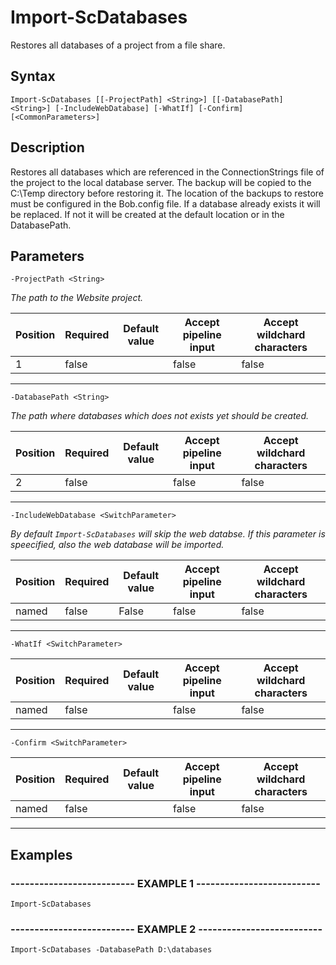 

# Import-ScDatabases

Restores all databases of a project from a file share.
## Syntax

    Import-ScDatabases [[-ProjectPath] <String>] [[-DatabasePath] <String>] [-IncludeWebDatabase] [-WhatIf] [-Confirm] [<CommonParameters>]


## Description

Restores all databases which are referenced in the ConnectionStrings file of the project to the local database server.
The backup will be copied to the C:\Temp directory before restoring it.
The location of the backups to restore must be configured in the Bob.config file.
If a database already exists it will be replaced. If not it will be created at the default location or in the DatabasePath.





## Parameters

    
    -ProjectPath <String>
_The path to the Website project._

| Position | Required | Default value | Accept pipeline input | Accept wildchard characters |
| -------- | -------- | ------------- | --------------------- | --------------------------- |
| 1 | false |  | false | false |


----

    
    
    -DatabasePath <String>
_The path where databases which does not exists yet should be created._

| Position | Required | Default value | Accept pipeline input | Accept wildchard characters |
| -------- | -------- | ------------- | --------------------- | --------------------------- |
| 2 | false |  | false | false |


----

    
    
    -IncludeWebDatabase <SwitchParameter>
_By default `Import-ScDatabases` will skip the web databse.
If this parameter is speecified, also the web database will be imported._

| Position | Required | Default value | Accept pipeline input | Accept wildchard characters |
| -------- | -------- | ------------- | --------------------- | --------------------------- |
| named | false | False | false | false |


----

    
    
    -WhatIf <SwitchParameter>

| Position | Required | Default value | Accept pipeline input | Accept wildchard characters |
| -------- | -------- | ------------- | --------------------- | --------------------------- |
| named | false |  | false | false |


----

    
    
    -Confirm <SwitchParameter>

| Position | Required | Default value | Accept pipeline input | Accept wildchard characters |
| -------- | -------- | ------------- | --------------------- | --------------------------- |
| named | false |  | false | false |


----

    

## Examples

### -------------------------- EXAMPLE 1 --------------------------
    Import-ScDatabases






























### -------------------------- EXAMPLE 2 --------------------------
    Import-ScDatabases -DatabasePath D:\databases































